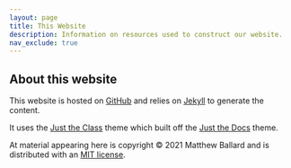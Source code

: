```yaml
---
layout: page
title: This Website
description: Information on resources used to construct our website. 
nav_exclude: true
---
```


## About this website

This website is hosted on [GitHub](https://github.com) and relies on [Jekyll](https://jekyllrb.com/) 
to generate the content. 

It uses the [Just the Class](https://kevinl.info/just-the-class/) theme which built off 
the [Just the Docs](https://pmarsceill.github.io/just-the-docs/) theme. 

At material appearing here is copyright &copy; 2021 Matthew Ballard and is distributed with an 
[MIT license](https://github.com/UofSC-Fall-2021-Math-544-H01-UofSC-Fall-2021-Math-544-H01.github.io/tree/master/LICENSE.txt). 
